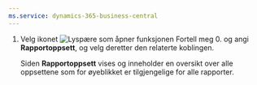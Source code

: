 ```yaml
---
ms.service: dynamics-365-business-central
---
```

1. Velg ikonet ![Lyspære som åpner funksjonen Fortell meg 0.](../media/ui-search/search_small.png "Fortell hva du vil gjøre") og angi **Rapportoppsett**, og velg deretter den relaterte koblingen.

   Siden **Rapportoppsett** vises og inneholder en oversikt over alle oppsettene som for øyeblikket er tilgjengelige for alle rapporter.